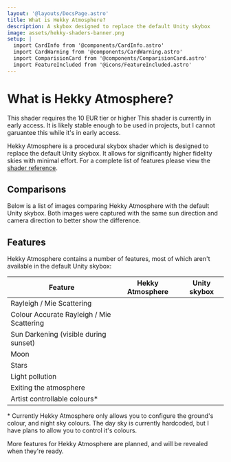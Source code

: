 ```yaml
---
layout: '@layouts/DocsPage.astro'
title: What is Hekky Atmosphere?
description: A skybox designed to replace the default Unity skybox
image: assets/hekky-shaders-banner.png
setup: | 
  import CardInfo from '@components/CardInfo.astro'
  import CardWarning from '@components/CardWarning.astro'
  import ComparisionCard from '@components/ComparisionCard.astro'
  import FeatureIncluded from '@icons/FeatureIncluded.astro'
---
```


# What is Hekky Atmosphere?

<CardInfo title="Patreon only">
	This shader requires the 10 EUR tier or higher
</CardInfo>

<CardWarning title="Early access">
	This shader is currently in early access. It is likely stable enough to be used in projects, but I cannot garuantee this while it's in early access.
</CardWarning>

Hekky Atmosphere is a procedural skybox shader which is designed to replace the default Unity skybox. It allows for significantly higher fidelity skies with minimal effort. For a complete list of features please view the [shader reference](/en/shaders/hekky-atmosphere/reference).

## Comparisons

Below is a list of images comparing Hekky Atmosphere with the default Unity skybox. Both images were captured with the same sun direction and camera direction to better show the difference.

<ComparisionCard beforeSrc="/shared/img/hekky-atmosphere0.webp" beforeTxt="Hekky Atmosphere" afterSrc="/shared/img/unity-skybox0.webp" afterTxt="Unity Skybox" color="#fff" />

<ComparisionCard beforeSrc="/shared/img/hekky-atmosphere1.webp" beforeTxt="Hekky Atmosphere" afterSrc="/shared/img/unity-skybox1.webp" afterTxt="Unity Skybox" color="#fff" />

<ComparisionCard beforeSrc="/shared/img/hekky-atmosphere2.webp" beforeTxt="Hekky Atmosphere" afterSrc="/shared/img/unity-skybox2.webp" afterTxt="Unity Skybox" color="#fff" />

<ComparisionCard beforeSrc="/shared/img/hekky-atmosphere3.webp" beforeTxt="Hekky Atmosphere" afterSrc="/shared/img/unity-skybox3.webp" afterTxt="Unity Skybox" color="#fff" />

## Features

Hekky Atmosphere contains a number of features, most of which aren't available in the default Unity skybox:

| Feature | Hekky Atmosphere | Unity skybox |
| ------- | ---------------- | ------------ |
| Rayleigh / Mie Scattering | <FeatureIncluded height="1.5rem" width="1.5rem"/> | <FeatureIncluded height="1.5rem" width="1.5rem"/> |
| Colour Accurate Rayleigh / Mie Scattering | <FeatureIncluded height="1.5rem" width="1.5rem"/> |   |
| Sun Darkening (visible during sunset) | <FeatureIncluded height="1.5rem" width="1.5rem"/> |   |
| Moon | <FeatureIncluded height="1.5rem" width="1.5rem"/> |   |
| Stars | <FeatureIncluded height="1.5rem" width="1.5rem"/> |   |
| Light pollution | <FeatureIncluded height="1.5rem" width="1.5rem"/> |   |
| Exiting the atmosphere | <FeatureIncluded height="1.5rem" width="1.5rem"/> |  |
| Artist controllable colours\* | <FeatureIncluded height="1.5rem" width="1.5rem"/> | <FeatureIncluded height="1.5rem" width="1.5rem"/> |

\* Currently Hekky Atmosphere only allows you to configure the ground's colour, and night sky colours. The day sky is currently hardcoded, but I have plans to allow you to control it's colours.

More features for Hekky Atmosphere are planned, and will be revealed when they're ready.